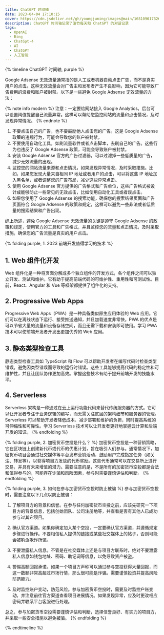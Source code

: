 ```yaml
---
title: ChatGPT 时间轴
date: 2023-04-04 17:10:15
cover: https://cdn.jsdelivr.net/gh/youngjuning/images@main/1681096173263.png
description: ChatGPT 时间轴记录了洛竹每天和 ChatGPT 的对话记录
tags:
  - OpenAI
  - Bing
  - ChatGpt-4
  - AI
  - ChatGPT
  - 人工智能
---
```


{% timeline ChatGPT 时间轴, purple %}
<!-- timeline 如何避免 Google Adsense 无效流量 -->
Google Adsense 无效流量通常指的是人工或者机器自动点击广告，而不是真实用户的点击。这种无效流量会对广告主和发布者产生不良影响，因为它可能导致广告费用的浪费和账户被封禁。以下是一些避免 Google Adsense 无效流量的方法：

{% note info modern %}
注意：一定要给网站接入 Google Analytics，后台可以设置阈值提醒自己流量异常。这样可以帮助您监控网站的流量和点击情况，及时发现异常情况。
{% endnote %}

1. 不要点击自己的广告，也不要鼓励他人点击您的广告。这是 Google Adsense 政策的违规行为，可能会导致您的账户被封禁。
2. 不要使用自动化工具，如刷流量软件或者点击脚本，去刷自己的广告。这些行为也违反了 Google Adsense 政策，可能会导致账户被封禁。
3. 安装 Google Adsense 官方的广告过滤器，可以过滤掉一些低质量的广告，减少无效流量的出现。
4. 监控您的网站流量来源和点击情况，如果发现异常情况，及时采取措施。比如，如果您发现大量来自相同 IP 地址或者用户的点击，可以将这些 IP 地址加入黑名单，或者调整您的广告布局，减少这些异常点击。
5. 使用 Google Adsense 官方提供的广告格式和广告单位，这些广告格式被设计成能够防止一些常见的无效点击，比如使用自动化工具或者误点击。
6. 如果您使用了 Google Adsense 的搜索功能，确保您的搜索结果页面和广告页面符合 Google Adsense 的政策和规定，这样可以避免一些非法或者低质量的搜索结果和广告出现。

综上所述，避免 Google Adsense 无效流量的关键是遵守 Google Adsense 的政策和规定，使用官方的工具和广告格式，并且监控您的流量和点击情况，及时采取措施，确保您的广告流量是真实的用户点击。
<!-- endtimeline -->
<!-- timeline 2023-04-09 -->
{% folding purple, 1. 2023 前端开发值得学习的技术 %}
## 1. Web 组件化开发

Web 组件化是一种将页面分解成多个独立组件的开发方式，各个组件之间可以独立开发、测试和维护。它有助于提高前端代码的可维护性、重用性和可测试性。目前，React、Angular 和 Vue 等框架都提供了组件化的支持。

## 2. Progressive Web Apps

Progressive Web Apps（PWA）是一种具备类似原生应用体验的 Web 应用。它们可以在离线状态下运行、接受推送通知，并且加载速度非常快。PWA 的优点是可以节省大量的流量和设备存储空间，而且无需下载和安装即可使用。学习 PWA 技术可以使前端开发者开发出更加优秀的 Web 应用。

## 3. 静态类型检查工具

静态类型检查工具如 TypeScript 和 Flow 可以帮助开发者在编写代码时检查类型错误，避免因类型错误而导致的运行时错误。这些工具能够提高代码的稳定性和可维护性，并且让团队协作更加高效。掌握这些技术有助于提升前端开发的技能水平。

## 4. Serverless

Serverless 架构是一种通过在云上运行功能代码来替代传统服务器的方式。它可以让开发者专注于业务逻辑的编写，而无需关注底层的架构细节和服务器的管理。Serverless 可以帮助开发者降低成本、减少部署和维护的负担，同时提高系统的可伸缩性和可靠性。学习 Serverless 技术可以让开发者更好地掌握云计算和后端开发的知识。
{% endfolding %}

{% folding purple, 2. 加密货币空投是什么？ %}
加密货币空投是一种营销策略，它在区块链上创建新代币或代币的优惠计划，旨在吸引人们参与。通常情况下，加密货币项目会通过社交媒体等平台发布营销活动，鼓励用户完成指定任务（如关注、转发等），以获得项目方发放的代币奖励。这些代币通常可以在交易所上进行交易，并具有未来增值的潜力。需要注意的是，不是所有的加密货币空投都是合法和值得参与的，可能存在诈骗和风险因素，参与时需要谨慎评估和判断。
{% endfolding %}

{% folding purple, 3. 如何在参与加密货币空投时防止被骗 %}
参与加密货币空投时，需要注意以下几点以防止被骗：

1. 了解项目方的背景和信誉。在参与任何加密货币空投之前，应该先研究一下项目方的背景信息，包括创始团队、公司注册地等，并查看是否有其他人已成功参与过其它项目。

2. 确认官方渠道。如果你确定加入某个空投，一定要确认官方渠道，并遵循规定步骤进行操作。不要相信私人提供的链接或某些社交媒体上的帖子，否则可能会被钓鱼欺诈所骗。

3. 不要泄露私人信息。不管是在社交媒体上还是与项目方联系时，绝对不要泄露私人信息如钱包地址、密码、助记词等信息，以免导致资产被盗。

4. 警惕高额回报承诺。如果一个项目方声称可以通过参与空投获得大量回报，而这一数额非常高超过市场行情，那么很可能是诈骗。需要谨慎投资并提高风险防范能力。

5. 及时监控账户变动，防范风险。参与加密货币空投时，需要及时监控户账变动，并注意前往官方渠道查看项目进展情况。如果发现异常，应及时更改相应密码并联系平台客服进行处理。

总之，参与加密货币空投需要谨慎评估和判断，选择信誉良好、有实力的项目方，并采取一些安全措施以避免被骗。
{% endfolding %}
<!-- endtimeline -->
{% endtimeline %}
